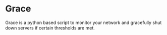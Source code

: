 # Grace
Grace is a python based script to monitor your network and gracefully shut down servers if certain thresholds are met.
